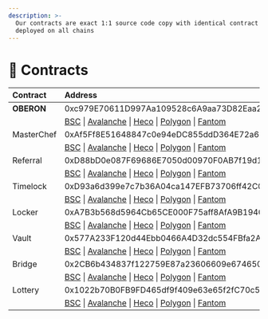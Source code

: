 ```yaml
---
description: >-
  Our contracts are exact 1:1 source code copy with identical contract addresses
  deployed on all chains
---
```


# 📑 Contracts

| Contract | Address |
| :--- | :--- |
| **OBERON** | 0xc979E70611D997Aa109528c6A9aa73D82Eaa2881 |
|  | [BSC](https://bscscan.com/address/0xc979E70611D997Aa109528c6A9aa73D82Eaa2881#code)     \|     [Avalanche](https://cchain.explorer.avax.network/address/0xc979E70611D997Aa109528c6A9aa73D82Eaa2881/contracts)     \|     [Heco](https://hecoinfo.com/address/0xc979E70611D997Aa109528c6A9aa73D82Eaa2881#code)     \|     [Polygon](https://polygonscan.com/address/0xc979E70611D997Aa109528c6A9aa73D82Eaa2881#code)     \|     [Fantom](https://ftmscan.com/address/0xc979E70611D997Aa109528c6A9aa73D82Eaa2881#code) |
| MasterChef | 0xAf5Ff8E51648847c0e94eDC855ddD364E72a66EF |
|  | [BSC](https://bscscan.com/address/0xAf5Ff8E51648847c0e94eDC855ddD364E72a66EF#code)     \|     [Avalanche](https://cchain.explorer.avax.network/address/0xAf5Ff8E51648847c0e94eDC855ddD364E72a66EF/contracts)     \|     [Heco](https://hecoinfo.com/address/0xAf5Ff8E51648847c0e94eDC855ddD364E72a66EF#code)     \|     [Polygon](https://polygonscan.com/address/0xAf5Ff8E51648847c0e94eDC855ddD364E72a66EF#code)     \|     [Fantom](https://ftmscan.com/address/0xAf5Ff8E51648847c0e94eDC855ddD364E72a66EF#code) |
| Referral | 0xD88bD0e087F69686E7050d00970F0AB7f19d1970 |
|  | [BSC](https://bscscan.com/address/0xD88bD0e087F69686E7050d00970F0AB7f19d1970#code)     \|     [Avalanche](https://cchain.explorer.avax.network/address/0xD88bD0e087F69686E7050d00970F0AB7f19d1970/contracts)     \|     [Heco](https://hecoinfo.com/address/0xD88bD0e087F69686E7050d00970F0AB7f19d1970#code)     \|     [Polygon](https://polygonscan.com/address/0xD88bD0e087F69686E7050d00970F0AB7f19d1970#code)     \|     [Fantom](https://ftmscan.com/address/0xD88bD0e087F69686E7050d00970F0AB7f19d1970#code) |
| Timelock | 0xD93a6d399e7c7b36A04ca147EFB73706ff42C090 |
|  | [BSC](https://bscscan.com/address/0xD93a6d399e7c7b36A04ca147EFB73706ff42C090#code)     \|     [Avalanche](https://cchain.explorer.avax.network/address/0xD93a6d399e7c7b36A04ca147EFB73706ff42C090/contracts)     \|     [Heco](https://hecoinfo.com/address/0xD93a6d399e7c7b36A04ca147EFB73706ff42C090#code)     \|     [Polygon](https://polygonscan.com/address/0xD93a6d399e7c7b36A04ca147EFB73706ff42C090#code)     \|     [Fantom](https://ftmscan.com/address/0xD93a6d399e7c7b36A04ca147EFB73706ff42C090#code) |
| Locker | 0xA7B3b568d5964Cb65CE000F75aff8AfA9B1940C2 |
|  | [BSC](https://bscscan.com/address/0xA7B3b568d5964Cb65CE000F75aff8AfA9B1940C2#code)     \|     [Avalanche](https://cchain.explorer.avax.network/address/0xA7B3b568d5964Cb65CE000F75aff8AfA9B1940C2/contracts)     \|     [Heco](https://hecoinfo.com/address/0xA7B3b568d5964Cb65CE000F75aff8AfA9B1940C2#code)     \|     [Polygon](https://polygonscan.com/address/0xA7B3b568d5964Cb65CE000F75aff8AfA9B1940C2#code)     \|     [Fantom](https://ftmscan.com/address/0xA7B3b568d5964Cb65CE000F75aff8AfA9B1940C2#code) |
| Vault | 0x577A233F120d44Ebb0466A4D32dc554FBfa2A4e8 |
|  | [BSC](https://bscscan.com/address/0x577A233F120d44Ebb0466A4D32dc554FBfa2A4e8#code)     \|     [Avalanche](https://cchain.explorer.avax.network/address/0x577A233F120d44Ebb0466A4D32dc554FBfa2A4e8/contracts)     \|     [Heco](https://hecoinfo.com/address/0x577A233F120d44Ebb0466A4D32dc554FBfa2A4e8#code)     \|     [Polygon](https://polygonscan.com/address/0x577A233F120d44Ebb0466A4D32dc554FBfa2A4e8#code)     \|     [Fantom](https://ftmscan.com/address/0x577A233F120d44Ebb0466A4D32dc554FBfa2A4e8#code) |
| Bridge | 0x2CB6b434837f122759E87a23606609e67465053C |
|  | [BSC](https://bscscan.com/address/0x2CB6b434837f122759E87a23606609e67465053C#code)     \|     [Avalanche](https://cchain.explorer.avax.network/address/0x2CB6b434837f122759E87a23606609e67465053C/contracts)     \|     [Heco](https://hecoinfo.com/address/0x2CB6b434837f122759E87a23606609e67465053C#code)     \|     [Polygon](https://polygonscan.com/address/0x2CB6b434837f122759E87a23606609e67465053C#code)     \|     [Fantom](https://ftmscan.com/address/0x2CB6b434837f122759E87a23606609e67465053C#code) |
| Lottery | 0x1022b70B0FB9FD465df9f409e63e65f2fC70c56D |
|  | [BSC](https://bscscan.com/address/0x1022b70B0FB9FD465df9f409e63e65f2fC70c56D#code)     \|     [Avalanche](https://cchain.explorer.avax.network/address/0x1022b70B0FB9FD465df9f409e63e65f2fC70c56D/contracts)     \|     [Heco](https://hecoinfo.com/address/0x1022b70B0FB9FD465df9f409e63e65f2fC70c56D#code)     \|     [Polygon](https://polygonscan.com/address/0x1022b70B0FB9FD465df9f409e63e65f2fC70c56D#code)     \|     [Fantom](https://ftmscan.com/address/0x1022b70B0FB9FD465df9f409e63e65f2fC70c56D#code) |

